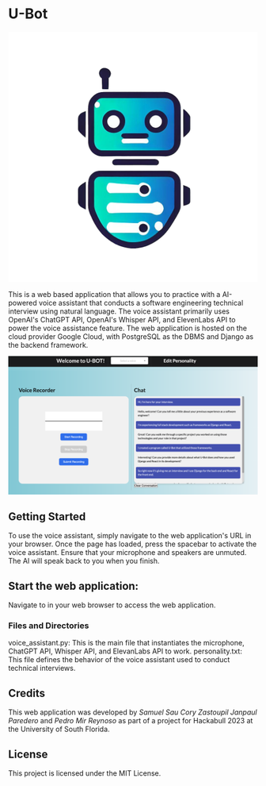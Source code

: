 # U-Bot 
![U-BOT](/ubot_transparent.png)

This is a web based application that allows you to practice with a AI-powered voice assistant that conducts a software engineering technical interview using natural language. The voice assistant primarily uses OpenAI's ChatGPT API, OpenAI's Whisper API, and ElevenLabs API to power the voice assistance feature. The web application is hosted on the cloud provider Google Cloud, with PostgreSQL as the DBMS and Django as the backend framework.

![Picture of program](/screenshot.png)


## Getting Started
To use the voice assistant, simply navigate to the web application's URL in your browser. Once the page has loaded, press the spacebar to activate the voice assistant. Ensure that your microphone and speakers are unmuted. The AI will speak back to you when you finish.

## Start the web application:
Navigate to <insertUrl> in your web browser to access the web application.

### Files and Directories
voice_assistant.py: This is the main file that instantiates the microphone, ChatGPT API, Whisper API, and ElevanLabs API to work.
personality.txt: This file defines the behavior of the  voice assistant used to conduct technical interviews.

## Credits
This web application was developed by *Samuel Sau* *Cory Zastoupil* *Janpaul Paredero* and *Pedro Mir Reynoso* as part of a project for Hackabull 2023 at the University of South Florida. 

## License
This project is licensed under the MIT License.
